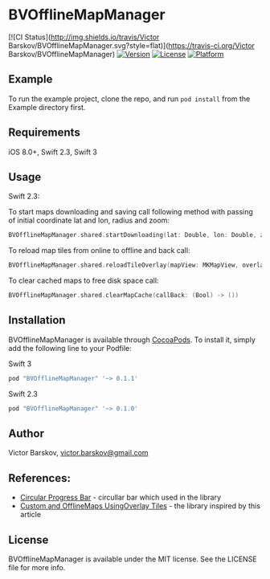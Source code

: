 # BVOfflineMapManager

[![CI Status](http://img.shields.io/travis/Victor Barskov/BVOfflineMapManager.svg?style=flat)](https://travis-ci.org/Victor Barskov/BVOfflineMapManager)
[![Version](https://img.shields.io/cocoapods/v/BVOfflineMapManager.svg?style=flat)](http://cocoapods.org/pods/BVOfflineMapManager)
[![License](https://img.shields.io/cocoapods/l/BVOfflineMapManager.svg?style=flat)](http://cocoapods.org/pods/BVOfflineMapManager)
[![Platform](https://img.shields.io/cocoapods/p/BVOfflineMapManager.svg?style=flat)](http://cocoapods.org/pods/BVOfflineMapManager)

## Example

To run the example project, clone the repo, and run `pod install` from the Example directory first.

## Requirements

iOS 8.0+, Swift 2.3, Swift 3

## Usage 

Swift 2.3: 

To start maps downloading and saving call following method with passing of initial coordinate lat and lon, radius and zoom: 

```swift
BVOfflineMapManager.shared.startDownloading(lat: Double, lon: Double, zoom: CustomMapZoom, radius: CustomMapRadius)
```
To reload map tiles from online to offline and back call: 

```swift
BVOfflineMapManager.shared.reloadTileOverlay(mapView: MKMapView, overlayType: CustomMapTileOverlayType?)
```

To clear cached maps to free disk space call:

```swift
BVOfflineMapManager.shared.clearMapCache(callBack: (Bool) -> ())
```

## Installation

BVOfflineMapManager is available through [CocoaPods](http://cocoapods.org). To install
it, simply add the following line to your Podfile:

Swift 3

```ruby
pod "BVOfflineMapManager" '~> 0.1.1'
```
Swift 2.3

```ruby
pod "BVOfflineMapManager" '~> 0.1.0'
```

## Author

Victor Barskov, victor.barskov@gmail.com

## References: 

* [Circular Progress Bar] - circullar bar which used in the library
* [Custom and OfflineMaps UsingOverlay Tiles] - the library inspired by this article 

## License

BVOfflineMapManager is available under the MIT license. See the LICENSE file for more info.

[Custom and OfflineMaps UsingOverlay Tiles]: <http://www.viggiosoft.com/blog/blog/2014/01/21/custom-and-offline-maps-using-overlay-tiles/>
[Circular Progress Bar]: <https://github.com/kentya6/KYCircularProgress>
